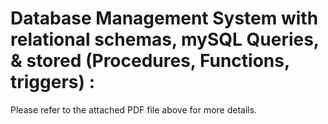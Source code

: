 # Database Management System with relational schemas, mySQL Queries, & stored (Procedures, Functions, triggers) :

Please refer to the attached PDF file above for more details.

